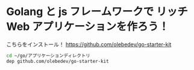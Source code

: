 # Golang と js フレームワークで リッチ Web アプリケーションを作ろう！

こちらをインストール！
https://github.com/olebedev/go-starter-kit
```bash
cd ~/go/アプリケーションディレクトリ
dep github.com/olebedev/go-starter-kit

```